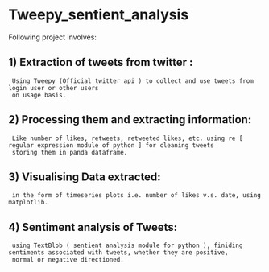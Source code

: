 # Tweepy_sentient_analysis
Following project involves:

## 1) Extraction of tweets from twitter :
     Using Tweepy (Official twitter api ) to collect and use tweets from login user or other users
     on usage basis.
     
## 2) Processing them and extracting information:
     Like number of likes, retweets, retweeted likes, etc. using re [ regular expression module of python ] for cleaning tweets
     storing them in panda dataframe.
     
## 3) Visualising Data extracted:
     in the form of timeseries plots i.e. number of likes v.s. date, using matplotlib.
     
## 4) Sentiment analysis of Tweets:
     using TextBlob ( sentient analysis module for python ), finiding sentiments associated with tweets, whether they are positive,
     normal or negative directioned.

